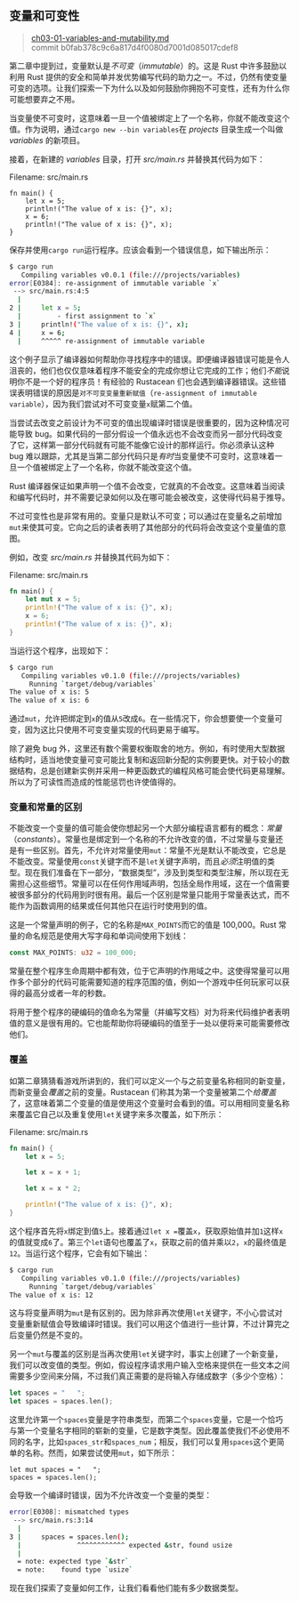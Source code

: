 ## 变量和可变性

> [ch03-01-variables-and-mutability.md](https://github.com/rust-lang/book/blob/master/src/ch03-01-variables-and-mutability.md)
> <br>
> commit b0fab378c9c6a817d4f0080d7001d085017cdef8

第二章中提到过，变量默认是*不可变*（*immutable*）的。这是 Rust 中许多鼓励以利用 Rust 提供的安全和简单并发优势编写代码的助力之一。不过，仍然有使变量可变的选项。让我们探索一下为什么以及如何鼓励你拥抱不可变性，还有为什么你可能想要弃之不用。

当变量使不可变时，这意味着一旦一个值被绑定上了一个名称，你就不能改变这个值。作为说明，通过`cargo new --bin variables`在 *projects* 目录生成一个叫做 *variables* 的新项目。

接着，在新建的 *variables* 目录，打开 *src/main.rs* 并替换其代码为如下：

<span class="filename">Filename: src/main.rs</span>

```rust,ignore
fn main() {
    let x = 5;
    println!("The value of x is: {}", x);
    x = 6;
    println!("The value of x is: {}", x);
}
```

保存并使用`cargo run`运行程序。应该会看到一个错误信息，如下输出所示：

```sh
$ cargo run
   Compiling variables v0.0.1 (file:///projects/variables)
error[E0384]: re-assignment of immutable variable `x`
 --> src/main.rs:4:5
  |
2 |     let x = 5;
  |         - first assignment to `x`
3 |     println!("The value of x is: {}", x);
4 |     x = 6;
  |     ^^^^^ re-assignment of immutable variable
```

这个例子显示了编译器如何帮助你寻找程序中的错误。即便编译器错误可能是令人沮丧的，他们也仅仅意味着程序不能安全的完成你想让它完成的工作；他们*不能*说明你不是一个好的程序员！有经验的 Rustacean 们也会遇到编译器错误。这些错误表明错误的原因是`对不可变变量重新赋值`（`re-assignment of immutable variable`），因为我们尝试对不可变变量`x`赋第二个值。

当尝试去改变之前设计为不可变的值出现编译时错误是很重要的，因为这种情况可能导致 bug。如果代码的一部分假设一个值永远也不会改变而另一部分代码改变了它，这样第一部分代码就有可能不能像它设计的那样运行。你必须承认这种 bug 难以跟踪，尤其是当第二部分代码只是*有时*当变量使不可变时，这意味着一旦一个值被绑定上了一个名称，你就不能改变这个值。

Rust 编译器保证如果声明一个值不会改变，它就真的不会改变。这意味着当阅读和编写代码时，并不需要记录如何以及在哪可能会被改变，这使得代码易于推导。

不过可变性也是非常有用的。变量只是默认不可变；可以通过在变量名之前增加`mut`来使其可变。它向之后的读者表明了其他部分的代码将会改变这个变量值的意图。

例如，改变 *src/main.rs* 并替换其代码为如下：

<span class="filename">Filename: src/main.rs</span>

```rust
fn main() {
    let mut x = 5;
    println!("The value of x is: {}", x);
    x = 6;
    println!("The value of x is: {}", x);
}
```

当运行这个程序，出现如下：

```sh
$ cargo run
   Compiling variables v0.1.0 (file:///projects/variables)
     Running `target/debug/variables`
The value of x is: 5
The value of x is: 6
```

通过`mut`，允许把绑定到`x`的值从`5`改成`6`。在一些情况下，你会想要使一个变量可变，因为这比只使用不可变变量实现的代码更易于编写。

除了避免 bug 外，这里还有数个需要权衡取舍的地方。例如，有时使用大型数据结构时，适当地使变量可变可能比复制和返回新分配的实例要更快。对于较小的数据结构，总是创建新实例并采用一种更函数式的编程风格可能会使代码更易理解。所以为了可读性而造成的性能惩罚也许使值得的。

### 变量和常量的区别

不能改变一个变量的值可能会使你想起另一个大部分编程语言都有的概念：*常量*（*constants*）。常量也是绑定到一个名称的不允许改变的值，不过常量与变量还是有一些区别。首先，不允许对常量使用`mut`：常量不光是默认不能改变，它总是不能改变。常量使用`const`关键字而不是`let`关键字声明，而且*必须*注明值的类型。现在我们准备在下一部分，“数据类型”，涉及到类型和类型注解，所以现在无需担心这些细节。常量可以在任何作用域声明，包括全局作用域，这在一个值需要被很多部分的代码用到时很有用。最后一个区别是常量只能用于常量表达式，而不能作为函数调用的结果或任何其他只在运行时使用到的值。

这是一个常量声明的例子，它的名称是`MAX_POINTS`而它的值是 100,000。Rust 常量的命名规范是使用大写字母和单词间使用下划线：

```rust
const MAX_POINTS: u32 = 100_000;
```

常量在整个程序生命周期中都有效，位于它声明的作用域之中。这使得常量可以用作多个部分的代码可能需要知道的程序范围的值，例如一个游戏中任何玩家可以获得的最高分或者一年的秒数。

将用于整个程序的硬编码的值命名为常量（并编写文档）对为将来代码维护者表明值的意义是很有用的。它也能帮助你将硬编码的值至于一处以便将来可能需要修改他们。

### 覆盖

如第二章猜猜看游戏所讲到的，我们可以定义一个与之前变量名称相同的新变量，而新变量会*覆盖*之前的变量。Rustacean 们称其为第一个变量被第二个*给覆盖*了，这意味着第二个变量的值是使用这个变量时会看到的值。可以用相同变量名称来覆盖它自己以及重复使用`let`关键字来多次覆盖，如下所示：

<span class="filename">Filename: src/main.rs</span>

```rust
fn main() {
    let x = 5;

    let x = x + 1;

    let x = x * 2;

    println!("The value of x is: {}", x);
}
```

这个程序首先将`x`绑定到值`5`上。接着通过`let x =`覆盖`x`，获取原始值并加`1`这样`x`的值就变成`6`了。第三个`let`语句也覆盖了`x`，获取之前的值并乘以`2`，`x`的最终值是`12`。当运行这个程序，它会有如下输出：

```sh
$ cargo run
   Compiling variables v0.1.0 (file:///projects/variables)
     Running `target/debug/variables`
The value of x is: 12
```

这与将变量声明为`mut`是有区别的。因为除非再次使用`let`关键字，不小心尝试对变量重新赋值会导致编译时错误。我们可以用这个值进行一些计算，不过计算完之后变量仍然是不变的。

另一个`mut`与覆盖的区别是当再次使用`let`关键字时，事实上创建了一个新变量，我们可以改变值的类型。例如，假设程序请求用户输入空格来提供在一些文本之间需要多少空间来分隔，不过我们真正需要的是将输入存储成数字（多少个空格）：

```rust
let spaces = "   ";
let spaces = spaces.len();
```
这里允许第一个`spaces`变量是字符串类型，而第二个`spaces`变量，它是一个恰巧与第一个变量名字相同的崭新的变量，它是数字类型。因此覆盖使我们不必使用不同的名字，比如`spaces_str`和`spaces_num`；相反，我们可以复用`spaces`这个更简单的名称。然而，如果尝试使用`mut`，如下所示：

```rust,ignore
let mut spaces = "   ";
spaces = spaces.len();
```

会导致一个编译时错误，因为不允许改变一个变量的类型：

```sh
error[E0308]: mismatched types
 --> src/main.rs:3:14
  |
3 |     spaces = spaces.len();
  |              ^^^^^^^^^^^^ expected &str, found usize
  |
  = note: expected type `&str`
  = note:    found type `usize`
```

现在我们探索了变量如何工作，让我们看看他们能有多少数据类型。